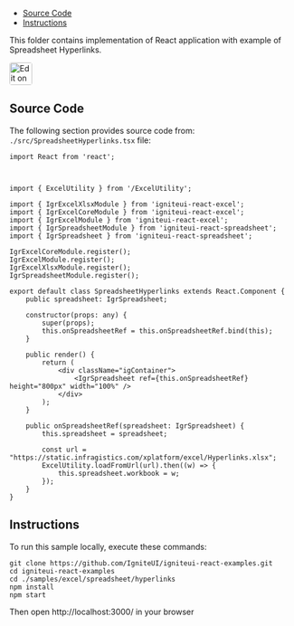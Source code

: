 <!-- NOTE: do not change this file because it will be auto re-generated from template file: -->
<!-- https://github.com/IgniteUI/igniteui-react-examples/tree/master/sample-template-files/ReadMe.md -->

<!-- ## Table of Contents -->
<!-- - [Sample Preview](#Sample-Preview) -->
- [Source Code](#Source-Code)
- [Instructions](#Instructions)

This folder contains implementation of React application with example of Spreadsheet Hyperlinks.
<!-- in the Spreadsheet component -->
<!-- [Spreadsheet](https://infragistics.com/Reactsite/components/spreadsheet.html) -->

<html lang="en" xmlns="http://www.w3.org/1999/xhtml">
    <body>
        <a target="_blank" href="https://codesandbox.io/s/github/IgniteUI/igniteui-react-examples/tree/master/samples/excel/spreadsheet/hyperlinks?fontsize=14&hidenavigation=1&theme=dark&view=preview&file=/src/SpreadsheetHyperlinks.tsx" rel="noopener noreferrer">
            <img height="40px" style="border-radius: 0.25rem" alt="Edit on CodeSandbox" src="https://static.infragistics.com/xplatform/images/sandbox/code.png"/>
        </a>
        <!-- <a target="_blank"
href="https://codesandbox.io/s/github/IgniteUI/igniteui-react-examples/tree/master/samples/maps/geo-map/binding-csv-points?fontsize=14&hidenavigation=1&theme=dark&view=preview">
            <img alt="Edit Sample" src="https://codesandbox.io/static/img/play-codesandbox.svg"/>
        </a> -->
        <!-- <a target="_blank" style="margin-left: 0.5rem"
href="https://codesandbox.io/embed/github/IgniteUI/igniteui-react-examples/tree/master/samples/excel/spreadsheet/hyperlinks?fontsize=14&hidenavigation=1&theme=dark&view=preview&file=/src/SpreadsheetHyperlinks.tsx">
            <img height="40px" style="border-radius: 5px" alt="View on CodeSandbox" src="https://static.infragistics.com/xplatform/images/sandbox/view.png"/>
        </a> -->
        <!-- <a target="_blank"
href="https://codesandbox.io/embed/github/IgniteUI/igniteui-react-examples/tree/master/samples/maps/geo-map/binding-csv-points?fontsize=14&hidenavigation=1&theme=dark&view=preview">
            <img alt="View on CodeSandbox" src="https://static.infragistics.com/xplatform/images/sandbox/view.png"/>
        </a>
https://codesandbox.io/embed/react-treemap-overview-rtb45
https://codesandbox.io/static/img/play-codesandbox.svg
https://codesandbox.io/embed/react-treemap-overview-rtb45?view=browser -->
    </body>
</html>

<!-- ## Sample Preview -->

<!-- <iframe
  src="https://codesandbox.io/embed/github/IgniteUI/igniteui-react-examples/tree/master/samples/excel/spreadsheet/hyperlinks?fontsize=14&hidenavigation=1&theme=dark&view=preview&file=/src/SpreadsheetHyperlinks.tsx"
  style="width:100%; height:400px; border:0; border-radius: 4px; overflow:hidden;"
  allow="accelerometer; ambient-light-sensor; camera; encrypted-media; geolocation; gyroscope; hid; microphone; midi; payment; usb; vr"
  sandbox="allow-forms allow-modals allow-popups allow-presentation allow-same-origin allow-scripts"
></iframe> -->

## Source Code

The following section provides source code from:
`./src/SpreadsheetHyperlinks.tsx` file:

```tsx
import React from 'react';



import { ExcelUtility } from '/ExcelUtility';

import { IgrExcelXlsxModule } from 'igniteui-react-excel';
import { IgrExcelCoreModule } from 'igniteui-react-excel';
import { IgrExcelModule } from 'igniteui-react-excel';
import { IgrSpreadsheetModule } from 'igniteui-react-spreadsheet';
import { IgrSpreadsheet } from 'igniteui-react-spreadsheet';

IgrExcelCoreModule.register();
IgrExcelModule.register();
IgrExcelXlsxModule.register();
IgrSpreadsheetModule.register();

export default class SpreadsheetHyperlinks extends React.Component {
    public spreadsheet: IgrSpreadsheet;

    constructor(props: any) {
        super(props);
        this.onSpreadsheetRef = this.onSpreadsheetRef.bind(this);
    }

    public render() {
        return (
            <div className="igContainer">
                <IgrSpreadsheet ref={this.onSpreadsheetRef} height="800px" width="100%" />
            </div>
        );
    }

    public onSpreadsheetRef(spreadsheet: IgrSpreadsheet) {
        this.spreadsheet = spreadsheet;

        const url = "https://static.infragistics.com/xplatform/excel/Hyperlinks.xlsx";
        ExcelUtility.loadFromUrl(url).then((w) => {
            this.spreadsheet.workbook = w;
        });
    }
}
```

## Instructions
To run this sample locally, execute these commands:

```
git clone https://github.com/IgniteUI/igniteui-react-examples.git
cd igniteui-react-examples
cd ./samples/excel/spreadsheet/hyperlinks
npm install
npm start

```

Then open http://localhost:3000/ in your browser

